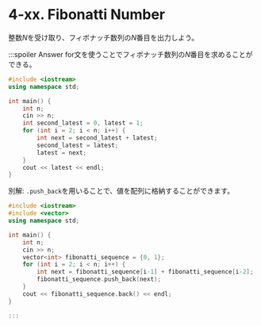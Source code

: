 # 4-xx. Fibonatti Number

整数$N$を受け取り、フィボナッチ数列の$N$番目を出力しよう。

:::spoiler Answer
for文を使うことでフィボナッチ数列の$N$番目を求めることができる。
```cpp
#include <iostream>
using namespace std;

int main() {
    int n;
    cin >> n;
    int second_latest = 0, latest = 1;
    for (int i = 2; i < n; i++) {
        int next = second_latest + latest;
        second_latest = latest;
        latest = next;
    }
    cout << latest << endl;
}
```

別解: `.push_back`を用いることで、値を配列に格納することができます。

```cpp
#include <iostream>
#include <vector>
using namespace std;

int main() {
    int n;
    cin >> n;
    vector<int> fibonatti_sequence = {0, 1};
    for (int i = 2; i < n; i++) {
        int next = fibonatti_sequence[i-1] + fibonatti_sequence[i-2];
        fibonatti_sequence.push_back(next);
    }
    cout << fibonatti_sequence.back() << endl;
}

:::
